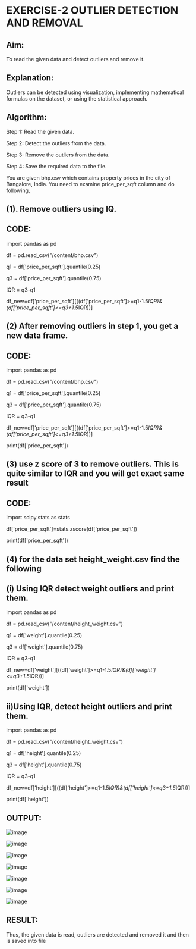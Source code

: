# EXERCISE-2  OUTLIER DETECTION AND REMOVAL

## Aim: 

To read the given data and detect outliers and remove it.
      
## Explanation: 

Outliers can be detected using visualization, implementing mathematical formulas on the dataset, or using the statistical approach.
     
## Algorithm: 

Step 1: Read the given data.
      
Step 2: Detect the outliers from the data. 
      
Step 3: Remove the outliers from the data.
      
Step 4: Save the required data to the file.
      
You are given bhp.csv which contains property prices in the city of Bangalore, India. You need to examine price_per_sqft column and do following,  

## (1). Remove outliers using IQ. 

## CODE:

import pandas as pd

df = pd.read_csv("/content/bhp.csv")

q1 = df['price_per_sqft'].quantile(0.25)

q3 = df['price_per_sqft'].quantile(0.75)

IQR = q3-q1

df_new=df['price_per_sqft'][((df['price_per_sqft']>=q1-1.5*IQR)&(df['price_per_sqft']<=q3+1.5*IQR))]

## (2)	After removing outliers in step 1, you get a new data frame.  

## CODE:

import pandas as pd

df = pd.read_csv("/content/bhp.csv")

q1 = df['price_per_sqft'].quantile(0.25)

q3 = df['price_per_sqft'].quantile(0.75)

IQR = q3-q1

df_new=df['price_per_sqft'][((df['price_per_sqft']>=q1-1.5*IQR)&(df['price_per_sqft']<=q3+1.5*IQR))]

print(df['price_per_sqft'])

## (3)	use z score of 3 to remove outliers. This is quite similar to IQR and you will get exact same result 

## CODE:

import scipy.stats as stats

df['price_per_sqft']=stats.zscore(df['price_per_sqft'])

print(df['price_per_sqft'])

## (4)	for the data set height_weight.csv find the following  

## (i) Using IQR detect weight outliers and print them. 

import pandas as pd

df = pd.read_csv("/content/height_weight.csv")

q1 = df['weight'].quantile(0.25)

q3 = df['weight'].quantile(0.75)

IQR = q3-q1

df_new=df['weight'][((df['weight']>=q1-1.5*IQR)&(df['weight']<=q3+1.5*IQR))]

print(df['weight'])

## ii)Using IQR, detect height outliers and print them. 

import pandas as pd

df = pd.read_csv("/content/height_weight.csv")

q1 = df['height'].quantile(0.25)

q3 = df['height'].quantile(0.75)

IQR = q3-q1

df_new=df['height'][((df['height']>=q1-1.5*IQR)&(df['height']<=q3+1.5*IQR))]

print(df['height'])

## OUTPUT:

![image](https://github.com/Haripriya-Karunakaran/DS-EXERCISE-2/assets/126390051/8d3fa3c8-181f-449e-ac5e-ec8391db9e37)

![image](https://github.com/Haripriya-Karunakaran/DS-EXERCISE-2/assets/126390051/dde943b8-9006-40fa-bb5e-66693277f5f7)

![image](https://github.com/Haripriya-Karunakaran/DS-EXERCISE-2/assets/126390051/5417ea17-9737-4016-a2d9-1353ce8c1c56)

![image](https://github.com/Haripriya-Karunakaran/DS-EXERCISE-2/assets/126390051/59729d30-07e6-417d-9e4b-53c008ad2dde)

![image](https://github.com/Haripriya-Karunakaran/DS-EXERCISE-2/assets/126390051/e0682359-e223-4ac5-9a2c-325f9621f144)

![image](https://github.com/Haripriya-Karunakaran/DS-EXERCISE-2/assets/126390051/0a949e2b-62c4-4b98-b8ec-41cb2c454ae2)

![image](https://github.com/Haripriya-Karunakaran/DS-EXERCISE-2/assets/126390051/3b74a38e-a380-43c8-9dbb-0c4bd83c5577)

## RESULT:

Thus, the given data is read, outliers are detected and removed it and then is saved into file

 
